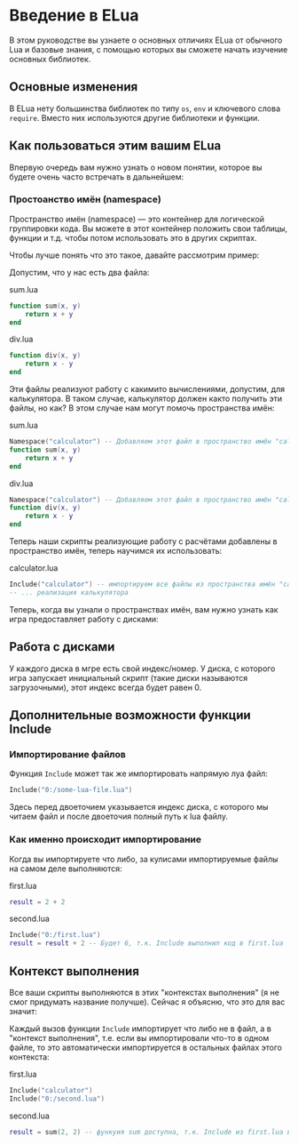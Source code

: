 # Введение в ELua
В этом руководстве вы узнаете о основных отличиях ELua от обычного Lua и базовые знания, с помощью которых вы сможете начать изучение основных библиотек.

## Основные изменения
В ELua нету большинства библиотек по типу `os`, `env` и ключевого слова `require`.
Вместо них используются другие библиотеки и функции.
## Как пользоваться этим вашим ELua
Впервую очередь вам нужно узнать о новом понятии, которое вы будете очень часто встречать в дальнейшем:
### Простоанство имён (namespace)
Пространство имён (namespace) — это контейнер для логической группировки кода. Вы можете в этот контейнер положить свои таблицы, функции и т.д. чтобы потом использовать это в других скриптах.

Чтобы лучше понять что это такое, давайте рассмотрим пример:

Допустим, что у нас есть два файла:

sum.lua
```lua
function sum(x, y)
    return x + y
end
```

div.lua
```lua
function div(x, y)
    return x - y
end
```

Эти файлы реализуют работу с какимито вычислениями, допустим, для калькулятора. В таком случае, калькулятор должен както получить эти файлы, но как? В этом случае нам могут помочь пространства имён:

sum.lua
```lua
Namespace("calculator") -- Добавляем этот файл в пространство имён "calculator"
function sum(x, y)
    return x + y
end
```

div.lua
```lua
Namespace("calculator") -- Добавляем этот файл в пространство имён "calculator"
function div(x, y)
    return x - y
end
```

Теперь наши скрипты реализующие работу с расчётами добавлены в пространство имён, теперь научимся их использовать:

calculator.lua
```lua
Include("calculator") -- импортируем все файлы из пространства имён "calculator"
-- ... реализация калькулятора
```

Теперь, когда вы узнали о пространствах имён, вам нужно узнать как игра предоставляет работу с дисками:
## Работа с дисками
У каждого диска в мгре есть свой индекс/номер. У диска, с которого игра запускает инициальный скрипт (такие диски называются загрузочными), этот индекс всегда будет равен 0.

## Дополнительные возможности функции Include
### Импортирование файлов
Функция `Include` может так же импортировать напрямую луа файл:
```lua
Include("0:/some-lua-file.lua")
```
Здесь перед двоеточием указывается индекс диска, с которого мы читаем файл и после двоеточия полный путь к lua файлу.  

### Как именно происходит импортирование
Когда вы импортируете что либо, за кулисами импортируемые файлы на самом деле выполняются:

first.lua
```lua
result = 2 + 2
```

second.lua
```lua
Include("0:/first.lua")
result = result + 2 -- Будет 6, т.к. Include выполнил код в first.lua
```

## Контекст выполнения
Все ваши скрипты выполняются в этих "контекстах выполнения" (я не смог придумать название получше). Сейчас я объясню, что это для вас значит:

Каждый вызов функции `Include` импортирует что либо не в файл, а в "контекст выполнения", т.е. если вы импортировали что-то в одном файле, то это автоматически импортируется в остальных файлах этого контекста:

first.lua
```lua
Include("calculator")
Include("0:/second.lua")
```

second.lua
```lua
result = sum(2, 2) -- функуия sum доступна, т.к. Include из first.lua выполняет second.lua в том же контексте.
```
